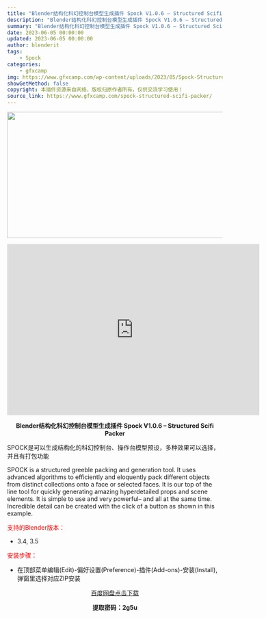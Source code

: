 ```yaml
---
title: "Blender结构化科幻控制台模型生成插件 Spock V1.0.6 – Structured Scifi Packer"
description: "Blender结构化科幻控制台模型生成插件 Spock V1.0.6 – Structured Scifi Packer SPOCK是可以生成结构化的科幻控制台、操作台模型预设，多种效果可..."
summary: "Blender结构化科幻控制台模型生成插件 Spock V1.0.6 – Structured Scifi Packer SPOCK是可以生成结构化的科幻控制台、操作台模型预设，多种效果可..."
date: 2023-06-05 00:00:00
updated: 2023-06-05 00:00:00
author: blenderit
tags: 
    - Spock
categories:
    - gfxcamp
img: https://www.gfxcamp.com/wp-content/uploads/2023/05/Spock-Structured-Scifi-Packer.jpg
showGetMethod: false
copyright: 本插件资源来自网络，版权归原作者所有，仅供交流学习使用！
source_link: https://www.gfxcamp.com/spock-structured-scifi-packer/
---
```

<div><p><img decoding="async" class="aligncenter size-full wp-image-112120" src="https://www.gfxcamp.com/wp-content/uploads/2023/05/Spock-Structured-Scifi-Packer.jpg" data-src="https://www.gfxcamp.com/wp-content/uploads/2023/05/Spock-Structured-Scifi-Packer.jpg" alt="" width="590" height="295" data-srcset="https://www.gfxcamp.com/wp-content/uploads/2023/05/Spock-Structured-Scifi-Packer.jpg 590w, https://www.gfxcamp.com/wp-content/uploads/2023/05/Spock-Structured-Scifi-Packer-150x75.jpg 150w" data-sizes="(max-width: 590px) 100vw, 590px"></p><p style="text-align: center;"><iframe loading="lazy" src="https://player.youku.com/embed/XNTk2Mjk0MDE2MA==" width="590" height="400" frameborder="0" allowfullscreen="allowfullscreen" data-mce-fragment="1"></iframe></p><p style="text-align: center;"><strong>Blender结构化科幻控制台模型生成插件 Spock V1.0.6 – Structured Scifi Packer</strong></p><p>SPOCK是可以生成结构化的科幻控制台、操作台模型预设，多种效果可以选择，并且有打包功能</p><p>SPOCK is a structured greeble packing and generation tool. It uses advanced algorithms to efficiently and eloquently pack different objects from distinct collections onto a face or selected faces. It is our top of the line tool for quickly generating amazing hyperdetailed props and scene elements. It is simple to use and very powerful– and all at the same time. Incredible detail can be created with the click of a button as shown in this example.</p><p style="text-align: left;"><span style="color: #ff0000;">支持的Blender版本：</span></p><ul>
<li style="text-align: left;">3.4, 3.5</li>
</ul><p style="text-align: left;"><span style="color: #ff0000;">安装步骤：</span></p><ul>
<li>在顶部菜单编辑(Edit)-偏好设置(Preference)-插件(Add-ons)-安装(Install),弹窗里选择对应ZIP安装</li>
</ul><p style="text-align: center;"><a class="maxbutton-3 maxbutton maxbutton-baidu" target="_blank" rel="noopener" href="https://pan.baidu.com/s/1ytwfw6V87OIk7LBxsKEgng?pwd=2g5u"><span class="mb-text">百度网盘点击下载</span></a></p><p style="text-align: center;"><strong>提取密码：2g5u</strong></p></div>